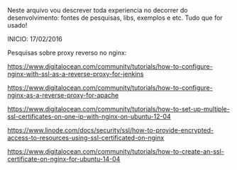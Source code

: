 Neste arquivo vou descrever toda experiencia no decorrer do desenvolvimento: fontes de pesquisas, libs, exemplos e etc. Tudo que for usado!

INICIO: 17/02/2016



Pesquisas sobre proxy reverso no nginx:

https://www.digitalocean.com/community/tutorials/how-to-configure-nginx-with-ssl-as-a-reverse-proxy-for-jenkins

https://www.digitalocean.com/community/tutorials/how-to-configure-nginx-as-a-reverse-proxy-for-apache

https://www.digitalocean.com/community/tutorials/how-to-set-up-multiple-ssl-certificates-on-one-ip-with-nginx-on-ubuntu-12-04

https://www.linode.com/docs/security/ssl/how-to-provide-encrypted-access-to-resources-using-ssl-certificated-on-nginx

https://www.digitalocean.com/community/tutorials/how-to-create-an-ssl-certificate-on-nginx-for-ubuntu-14-04

